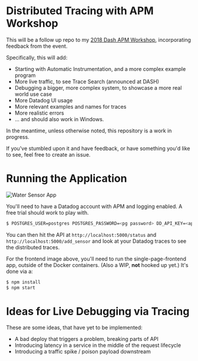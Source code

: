 # Distributed Tracing with APM Workshop

This will be a follow up repo to my [2018 Dash APM Workshop](https://github.com/burningion/dash-apm-workshop), incorporating feedback from the event.

Specifically, this will add:

* Starting with Automatic Instrumentation, and a more complex example program
* More live traffic, to see Trace Search (announced at DASH)
* Debugging a bigger, more complex system, to showcase a more real world use case
* More Datadog UI usage
* More relevant examples and names for traces
* More realistic errors 
* ... and should also work in Windows.

In the meantime, unless otherwise noted, this repository is a work in progress. 

If you've stumbled upon it and have feedback, or have something you'd  like to see, feel free to create an issue.

# Running the Application

![Water Sensor App](https://github.com/burningion/distributed-tracing-with-apm-workshop/raw/master/images/dashboard.png)

You'll need to have a Datadog account with APM and logging enabled. A free trial should work to play with.

```bash
$ POSTGRES_USER=postgres POSTGRES_PASSWORD=<pg password> DD_API_KEY=<api key> docker-compose up
```

You can then hit the API at `http://localhost:5000/status` and `http://localhost:5000/add_sensor` and look at your Datadog traces to see the distributed traces.

For the frontend image above, you'll need to run the single-page-frontend app, outside of the Docker containers. (Also a WIP, **not** hooked up yet.) It's done via a:

```bash
$ npm install
$ npm start
```

# Ideas for Live Debugging via Tracing

These are some ideas, that have yet to be implemented:

* A bad deploy that triggers a problem, breaking parts of API
* Introducing latency in a service in the middle of the request lifecycle
* Introducing a traffic spike / poison payload downstream
